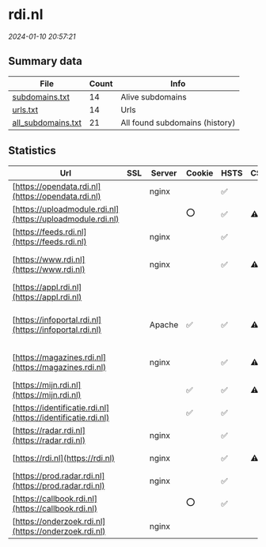 # rdi.nl
*2024-01-10 20:57:21*
## Summary data


| File       | Count | Info |
|------------|-------|------|
|[subdomains.txt](/data/rdi.nl/subdomains.txt)|14|Alive subdomains|
|[urls.txt](/data/rdi.nl/urls.txt)|14|Urls|
|[all_subdomains.txt](/data/rdi.nl/all_subdomains.txt)|21|All found subdomains (history)|


## Statistics


| Url | SSL | Server | Cookie | HSTS | CSP | XFO | XXP | RP | Tech |Title |
|------------|-------|------|------|------|------|------|------|------|------|------|
|[https://opendata.rdi.nl](https://opendata.rdi.nl)| |nginx| |:white_check_mark: | | :white_check_mark: | :white_check_mark: | :white_check_mark: |HSTS Nginx||
|[https://uploadmodule.rdi.nl](https://uploadmodule.rdi.nl)| ||:o: |:white_check_mark: |:warning: | :white_check_mark: | :white_check_mark: | :white_check_mark: |HSTS|wvaupload|
|[https://feeds.rdi.nl](https://feeds.rdi.nl)| |nginx| |:white_check_mark: | | :white_check_mark: | :white_check_mark: | :white_check_mark: |HSTS Nginx||
|[https://www.rdi.nl](https://www.rdi.nl)| |nginx| |:white_check_mark: |:warning: | :white_check_mark: | :white_check_mark: | :white_check_mark: |Bloomreach HSTS Nginx|Home | Rijksinsp...|
|[https://appl.rdi.nl](https://appl.rdi.nl)| || | | | | | :white_check_mark: |||
|[https://infoportal.rdi.nl](https://infoportal.rdi.nl)| |Apache|:white_check_mark: |:white_check_mark: |:warning: | :white_check_mark: | :white_check_mark: | :white_check_mark: |Apache HTTP Server HSTS||
|[https://magazines.rdi.nl](https://magazines.rdi.nl)| |nginx| |:white_check_mark: |:warning: | :white_check_mark: | :white_check_mark: | :white_check_mark: |Bloomreach HSTS Nginx|Magazines | Rijk...|
|[https://mijn.rdi.nl](https://mijn.rdi.nl)| ||:white_check_mark: |:white_check_mark: |:warning: | :white_check_mark: | | :white_check_mark: |HSTS Java||
|[https://identificatie.rdi.nl](https://identificatie.rdi.nl)| ||:white_check_mark: |:white_check_mark: | | | | :white_check_mark: |HSTS||
|[https://radar.rdi.nl](https://radar.rdi.nl)| |nginx| |:white_check_mark: | | | | :white_check_mark: |HSTS Nginx|403 Forbidden|
|[https://rdi.nl](https://rdi.nl)| |nginx| |:white_check_mark: |:warning: | :white_check_mark: | :white_check_mark: | :white_check_mark: |HSTS Nginx|301 Moved Perman...|
|[https://prod.radar.rdi.nl](https://prod.radar.rdi.nl)| |nginx| |:white_check_mark: | | | | :white_check_mark: |HSTS Nginx|403 Forbidden|
|[https://callbook.rdi.nl](https://callbook.rdi.nl)| ||:o: |:white_check_mark: | | | | :white_check_mark: |HSTS|Callbook|
|[https://onderzoek.rdi.nl](https://onderzoek.rdi.nl)| |nginx| | | | | | :white_check_mark: |Nginx Plesk|Onderzoekdoen.nl...|